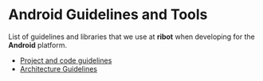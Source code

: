 # Android Guidelines and Tools

List of guidelines and libraries that we use at __ribot__ when developing for the __Android__ platform. 

* [Project and code guidelines](project_and_code_guidelines.md)
* [Architecture Guidelines](architecture_guidelines/android_architecture.md) 

